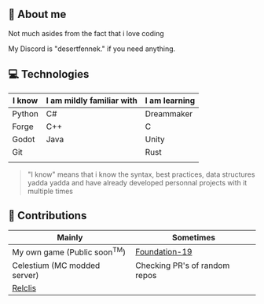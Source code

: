 ## :bust_in_silhouette: About me
Not much asides from the fact that i love coding

My Discord is "desertfennek." if you need anything.

## :computer: Technologies
| I know                  | I am mildly familiar with | I am learning          |
|-------------------------|---------------------------|------------------------|
| Python                | C#                       | Dreammaker                   |
| Forge                  | C++                       | C                     |
| Godot                | Java                          | Unity                 |
| Git                 |                           |  Rust                      |
|              |                           |                        |
>"I know" means that i know the syntax, best practices, data structures yadda yadda and have already developed personnal projects with it multiple times

## :100: Contributions
| Mainly                         | Sometimes     |
|--------------------------------|---------------|
| My own game (Public soon<sup>TM</sup>) | [Foundation-19 ](https://github.com/Foundation-19/Foundation-19)         |
| Celestium (MC modded server)                | Checking PR's of random repos      |
| [Relclis](https://crates.io/crates/Relclis)             |               |

